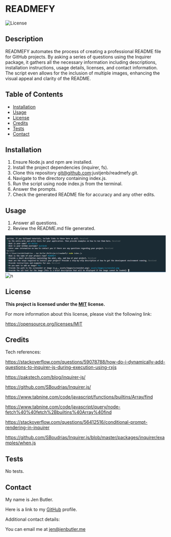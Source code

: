 
# READMEFY

![License](https://img.shields.io/badge/License-MIT-blue.svg)



## Description

READMEFY automates the process of creating a professional README file for GitHub projects. By asking a series of questions using the Inquirer package, it gathers all the necessary information including descriptions, installation instructions, usage details, licenses, and contact information. The script even allows for the inclusion of multiple images, enhancing the visual appeal and clarity of the README. 

## Table of Contents

- [Installation](#installation)
- [Usage](#usage)
- [License](#license)
- [Credits](#credits)
- [Tests](#tests)
- [Contact](#contact)

## Installation

1. Ensure Node.js and npm are installed.
2. Install the project dependencies (inquirer, fs).
3. Clone this repository git@github.com:justjenb/readmefy.git.
4. Navigate to the directory containing index.js.
5. Run the script using node index.js from the terminal.
6. Answer the prompts.
7. Check the generated README file for accuracy and any other edits.

## Usage

1. Answer all questions.
2. Review the README.md file generated.

![Screenshot of script](./assets/images/screenshot.png)
![n](./screenshot.png)


## License

**This project is licensed under the [MIT](https://opensource.org/licenses/MIT) license.**

For more information about this license, please visit the following link:

https://opensource.org/licenses/MIT



## Credits

Tech references:

https://stackoverflow.com/questions/59078788/how-do-i-dynamically-add-questions-to-inquirer-js-during-execution-using-rxjs

https://pakstech.com/blog/inquirer-js/

https://github.com/SBoudrias/Inquirer.js/

https://www.tabnine.com/code/javascript/functions/builtins/Array/find

https://www.tabnine.com/code/javascript/query/node-fetch%40%40fetch%2Bbuiltins%40Array%40find

https://stackoverflow.com/questions/56412516/conditional-prompt-rendering-in-inquirer

https://github.com/SBoudrias/Inquirer.js/blob/master/packages/inquirer/examples/when.js

## Tests

No tests.

## Contact

My name is Jen Butler.

Here is a link to my [GitHub](https://github.com/justjenb) profile. 

Additional contact details:

You can email me at jen@jenbutler.me
